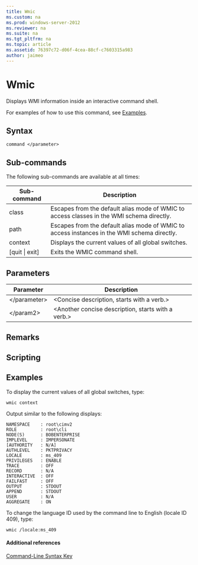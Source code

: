 ```yaml
---
title: Wmic
ms.custom: na
ms.prod: windows-server-2012
ms.reviewer: na
ms.suite: na
ms.tgt_pltfrm: na
ms.topic: article
ms.assetid: 76397c72-d06f-4cea-88cf-c7603315a983
author: jaimeo
---
```

# Wmic
Displays WMI information inside an interactive command shell.  
  
For examples of how to use this command, see [Examples](#BKMK_examples).  
  
## Syntax  
  
```  
command </parameter>  
```  
  
## Sub\-commands  
The following sub\-commands are available at all times:  
  
|Sub\-command|Description|  
|----------------|---------------|  
|class|Escapes from the default alias mode of WMIC to access classes in the WMI schema directly.|  
|path|Escapes from the default alias mode of WMIC to access instances in the WMI schema directly.|  
|context|Displays the current values of all global switches.|  
|\[quit &#124; exit\]|Exits the WMIC command shell.|  
  
## Parameters  
  
|Parameter|Description|  
|-------------|---------------|  
|<\/parameter>|<Concise description, starts with a verb.>|  
|<\/param2>|<Another concise description, starts with a verb.>|  
  
## Remarks  
  
## Scripting  
  
## <a name="BKMK_examples"></a>Examples  
To display the current values of all global switches, type:  
  
```  
wmic context  
```  
  
Output similar to the following displays:  
  
```  
NAMESPACE    : root\cimv2  
ROLE         : root\cli  
NODE(S)      : BOBENTERPRISE  
IMPLEVEL     : IMPERSONATE  
[AUTHORITY   : N/A]  
AUTHLEVEL    : PKTPRIVACY  
LOCALE       : ms_409  
PRIVILEGES   : ENABLE  
TRACE        : OFF  
RECORD       : N/A  
INTERACTIVE  : OFF  
FAILFAST     : OFF  
OUTPUT       : STDOUT  
APPEND       : STDOUT  
USER         : N/A  
AGGREGATE    : ON  
```  
  
To change the language ID used by the command line to English \(locale ID 409\), type:  
  
```  
wmic /locale:ms_409  
```  
  
#### Additional references  
[Command-Line Syntax Key](../Topic/Command-Line-Syntax-Key.md)  
  
